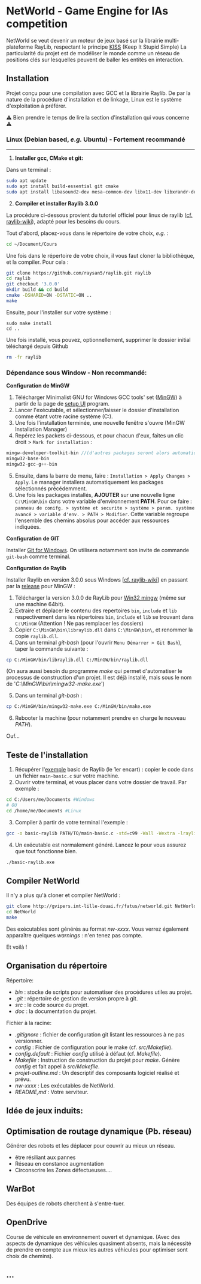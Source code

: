# NetWorld - Game Engine for IAs competition

NetWorld se veut devenir un moteur de jeux basé sur la librairie multi-plateforme RayLib, respectant le principe [KISS](https://fr.wikipedia.org/wiki/Principe_KISS)  (Keep It Stupid Simple) 
La particularité du projet est de modéliser le monde comme un réseau de positions clés sur lesquelles peuvent de baller les entités en interaction.

## Installation


Projet conçu pour une compilation avec GCC et la librairie Raylib. De par la nature de la procédure d'installation et de linkage, Linux est le système d'exploitation à préférer.


⚠️ Bien prendre le temps de lire la section d'installation qui vous concerne ⚠️


### Linux (Debian based, *e.g.* Ubuntu) - Fortement recommandé
---

1. **Installer gcc, CMake et git:**

Dans un terminal :


```bash
sudo apt update
sudo apt install build-essential git cmake
sudo apt install libasound2-dev mesa-common-dev libx11-dev libxrandr-dev libxi-dev xorg-dev libgl1-mesa-dev libglu1-mesa-dev
```


2. **Compiler et installer Raylib 3.0.0**

La procédure ci-dessous provient du tutoriel officiel pour linux de raylib ([cf. raylib-wiki](https://github.com/raysan5/raylib/wiki/Working-on-GNU-Linux)), adapté pour les besoins du cours.

Tout d'abord, placez-vous dans le répertoire de votre choix, *e.g.* :
```bash
cd ~/Document/Cours
```

Une fois dans le répertoire de votre choix, il vous faut cloner la bibliothèque, et la compiler. Pour cela :

```bash
git clone https://github.com/raysan5/raylib.git raylib
cd raylib
git checkout '3.0.0'
mkdir build && cd build
cmake -DSHARED=ON -DSTATIC=ON ..
make
```
Ensuite, pour l'installer sur votre système :

```
sudo make install
cd ..
```

Une fois installé, vous pouvez, optionnellement, supprimer le dossier initial téléchargé depuis Github


```bash
rm -fr raylib
```


### Dépendance sous Window - Non recommandé:


**Configuration de MinGW**

1. Télécharger Minimalist GNU for Windows GCC tools' set ([MinGW](http://www.mingw.org/)) à partir de la page de [setup UI](https://osdn.net/projects/mingw/downloads/68260/mingw-get-setup.exe/) program.
2. Lancer l'exécutable, et sélectionner/laisser le dossier d'installation comme étant votre racine système (C:).
3. Une fois l'installation terminée, une nouvelle fenêtre s'ouvre (MinGW Installation Manager)
4. Repérez les packets ci-dessous, et pour chacun d'eux, faites un clic droit > `Mark for installation` :
```c
mingw-developer-toolkit-bin //(d'autres packages seront alors automatiquement sélectionnés)
mingw32-base-bin
mingw32-gcc-g++-bin
```
5. Ensuite, dans la barre de menu, faire : `Installation > Apply Changes > Apply`. Le manager installera automatiquement les packages sélectionnés précédemment.
6. Une fois les packages installés, **AJOUTER** sur une nouvelle ligne `C:\MinGW\bin` dans votre variable d'environnement **PATH**. Pour ce faire : `panneau de conifg. > système et securite > système > param. système avancé > variable d'env. > PATH > Modifier`. Cette variable regroupe l'ensemble des chemins absolus pour accéder aux ressources indiquées.

**Configuration de GIT**

Installer [Git for Windows](https://gitforwindows.org/). On utilisera notamment son invite de commande `git-bash` comme terminal.

**Configuration de Raylib**

Installer Raylib en version 3.0.0 sous Windows [[cf. raylib-wiki](https://github.com/raysan5/raylib)] en passant par la [release](https://github.com/raysan5/raylib/releases) pour MinGW :


1. Télécharger la version 3.0.0 de RayLib pour [Win32 mingw](https://github.com/raysan5/raylib/releases/download/3.0.0/raylib-3.0.0-Win32-mingw.zip) (même sur une machine 64bit).
2. Extraire et déplacer le contenu des repertoires `bin`, `include` et `lib` respectivement dans les répertoires `bin`, `include` et `lib` se trouvant dans `C:\MinGW` (Attention ! Ne pas remplacer les dossiers)
3. Copier `C:\MinGW\bin\libraylib.dll` dans `C:\MinGW\bin\`, et renommer la copie `raylib.dll`. 
4. Dans un terminal *git-bash* (pour l'ouvrir `Menu Démarrer > Git Bash`), taper la commande suivante :


```bash
cp C:/MinGW/bin/libraylib.dll C:/MinGW/bin/raylib.dll
```


(On aura aussi besoin du programme *make* qui permet d'automatiser le processus de construction d'un projet. Il est déjà installé, mais sous le nom de '*C:\MinGW\bin\mingw32-make.exe*')


5. Dans un terminal *git-bash* :


```bash
cp C:/MinGW/bin/mingw32-make.exe C:/MinGW/bin/make.exe
```

6. Rebooter la machine (pour notamment prendre en charge le nouveau *PATH*).


Ouf...


## Teste de l'installation


1. Récupérer l'[exemple](https://www.raylib.com/examples.html) basic de Raylib (le 1er encart) : copier le code dans un fichier `main-basic.c` sur votre machine.
2. Ouvrir votre terminal, et vous placer dans votre dossier de travail. Par exemple :
```bash
cd C:/Users/me/Documents #Windows
# OU
cd /home/me/Documents #Linux
```
3. Compiler à partir de votre terminal l'exemple :

```bash
gcc -o basic-raylib PATH/TO/main-basic.c -std=c99 -Wall -Wextra -lraylib
```

4. Un exécutable est normalement généré. Lancez le pour vous assurez que tout fonctionne bien.

```bash
./basic-raylib.exe
```


## Compiler NetWorld


Il n'y a plus qu'à cloner et compiler NetWorld :


```bash
git clone http://gvipers.imt-lille-douai.fr/fatus/networld.git NetWorld
cd NetWorld
make
```


Des exécutables sont générés au format *nw-xxxx*. Vous verrez également apparaître quelques *warnings* : n'en tenez pas compte.

Et voilà !

## Organisation du répertoire


Répertoire:


- *bin* : stocke de scripts pour automatiser des procédures utiles au projet.
- *.git* : répertoire de gestion de version propre à git.
- *src* : le code source du projet.
- *doc* : la documentation du projet.


Fichier à la racine:


- *.gitignore* : fichier de configuration git listant les ressources à ne pas versionner.
- *config* : Fichier de configuration pour le make (cf. *src/Makefile*).
- *config.default* : Fichier *config* utilisé à défaut (cf. *Makefile*).
- *Makefile* : Instruction de construction du projet pour *make*. Génère *config* et fait appel à *src/Makefile*.
- *projet-outline.md* : Un descriptif des composants logiciel réalisé et prévu.
- *nw-xxxx* : Les exécutables de NetWorld.
- *README,md* : Votre serviteur.



## Idée de jeux induits:



## Optimisation de routage dynamique (Pb. réseau)


Générer des robots et les déplacer pour couvrir au mieux un réseau.


- être résiliant aux pannes
- Réseau en constance augmentation
- Circonscrire les Zones défectueuses....


## WarBot


Des équipes de robots cherchent à s'entre-tuer.


## OpenDrive


Course de véhicule en environnement ouvert et dynamique. (Avec des aspects de dynamique des véhicules quasiment absents, mais la nécessité de prendre en compte aux mieux les autres véhicules pour optimiser sont choix de chemins).

## ...